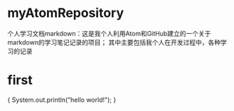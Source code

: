 # myAtomRepository
个人学习文档markdown：这是我个人利用Atom和GitHub建立的一个关于markdown的学习笔记记录的项目；
其中主要包括我个人在开发过程中，各种学习的记录


# first
{
  System.out.println("hello world!");
}
